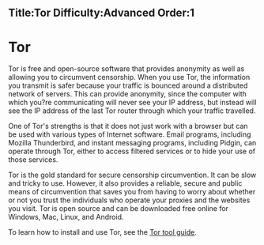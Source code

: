 Title:Tor
Difficulty:Advanced
Order:1
---
<h1>Tor</h1><p>Tor is free and open-source software that provides anonymity as well as allowing you to circumvent censorship. When you use Tor, the information you transmit is safer because your traffic is bounced around a distributed network of servers. This can provide anonymity, since the computer with which you?re communicating will never see your IP address, but instead will see the IP address of the last Tor router through which your traffic travelled.</p><p>One of Tor's strengths is that it does not just work with a browser but can be used with various types of Internet software. Email programs, including Mozilla Thunderbird, and instant messaging programs, including Pidgin, can operate through Tor, either to access filtered services or to hide your use of those services.</p><p>Tor is the gold standard for secure censorship circumvention. It can be slow and tricky to use. However, it also provides a reliable, secure and public means of circumvention that saves you from having to worry about whether or not you trust the individuals who operate your proxies and the websites you visit. Tor is open source and can be downloaded free online for Windows, Mac, Linux, and Android.</p><p>To learn how to install and use Tor, see the <a href="umbrella://lesson/tor-for-windows">Tor tool guide</a>.</p>